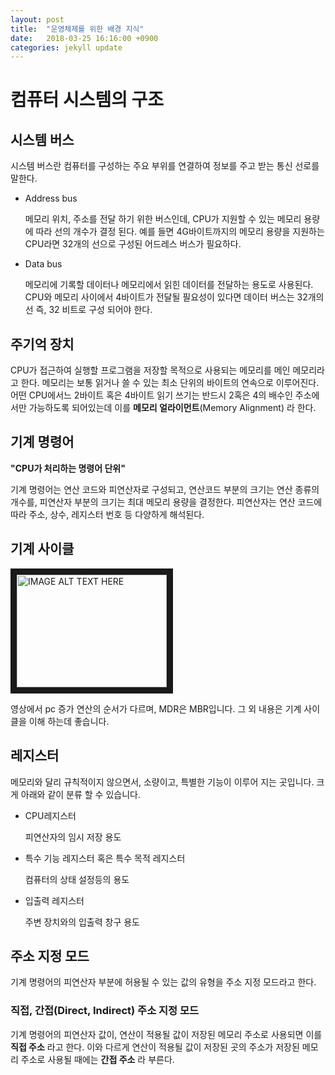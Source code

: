 ```yaml
---
layout: post
title:  "운영체제를 위한 배경 지식"
date:   2018-03-25 16:16:00 +0900
categories: jekyll update
---
```

# 컴퓨터 시스템의 구조

## 시스템 버스

  시스템 버스란 컴퓨터를 구성하는 주요 부위를 연결하여 정보를 주고 받는 통신 선로를 말한다.

  * Address bus

    메모리 위치, 주소를 전달 하기 위한 버스인데, CPU가 지원할 수 있는 메모리 용량에 따라 선의 개수가 결정 된다. 예를 들면 4G바이트까지의 메모리 용량을 지원하는 CPU라면 32개의 선으로 구성된 어드레스 버스가 필요하다.

  * Data bus

    메모리에 기록할 데이터나 메모리에서 읽힌 데이터를 전달하는 용도로 사용된다. CPU와 메모리 사이에서 4바이트가 전달될 필요성이 있다면 데이터 버스는 32개의 선 즉, 32 비트로 구성 되어야 한다.

## 주기억 장치

  CPU가 접근하여 실행할 프로그램을 저장할 목적으로 사용되는 메모리를 메인 메모리라고 한다. 메모리는 보통 읽거나 쓸 수 있는 최소 단위의 바이트의 연속으로 이루어진다. 어떤 CPU에서느 2바이트 혹은 4바이트 읽기 쓰기는 반드시 2혹은 4의 배수인 주소에서만 가능하도록 되어있는데 이를 **메모리 얼라이먼트**(Memory Alignment) 라 한다.

## 기계 명령어

  **"CPU가 처리하는 명령어 단위"**

  기계 명령어는 연산 코드와 피연산자로 구성되고, 연산코드 부분의 크기는 연산 종류의 개수를, 피연산자 부분의 크기는 최대 메모리 용량을 결정한다. 피연산자는 연산 코드에 따라 주소, 상수, 레지스터 번호 등 다양하게 해석된다.

## 기계 사이클

<a href="https://www.youtube.com/watch?v=04UGopESS6A
" target="_blank"><img src="https://cdn.namuwikiusercontent.com/s/2f6b5ff3dc4e888c464dcbfe94696390cdb6fb2e86e65b030d049b2187e1938af34dbce6194062d8845ae7b52b8ed79cfea7db6ae3e9f20afbf84a20672189c9c5c49cca6ad124172869af5d9d969127?e=1525742188&k=dPIdK4D0szOvcFkt02DG8g"
alt="IMAGE ALT TEXT HERE" width="240" height="180" border="10" /></a>

영상에서 pc 증가 연산의 순서가 다르며, MDR은 MBR입니다. 그 외 내용은 기계 사이클을 이해 하는데 좋습니다.

## 레지스터

  메모리와 달리 규칙적이지 않으면서, 소량이고, 특별한 기능이 이루어 지는 곳입니다. 크게 아래와 같이 분류 할 수 있습니다.
  * CPU레지스터

    피연산자의 임시 저장 용도

  * 특수 기능 레지스터 혹은 특수 목적 레지스터

    컴퓨터의 상태 설정등의 용도

  * 입출력 레지스터

    주변 장치와의 입출력 창구 용도

## 주소 지정 모드
  기계 명령어의 피연산자 부분에 허용될 수 있는 값의 유형을 주소 지정 모드라고 한다.

### 직접, 간접(Direct, Indirect) 주소 지정 모드

  기계 명령어의 피연산자 값이, 연산이 적용될 값이 저장된 메모리 주소로 사용되면 이를 **직접 주소** 라고 한다.
  이와 다르게 연산이 적용될 값이 저장된 곳의 주소가 저장된 메모리 주소로 사용될 때에는 **간접 주소** 라 부른다.

